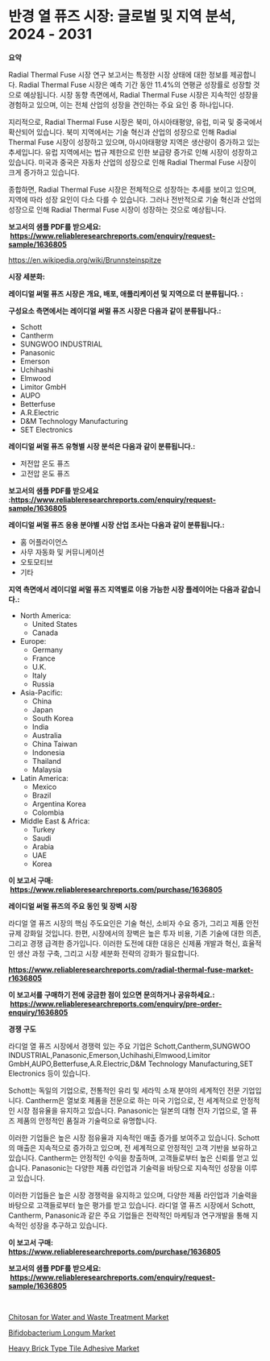 <p><h1>반경 열 퓨즈 시장: 글로벌 및 지역 분석, 2024 - 2031</h1></p><p><strong>요약</strong></p>
<p><p>Radial Thermal Fuse 시장 연구 보고서는 특정한 시장 상태에 대한 정보를 제공합니다. Radial Thermal Fuse 시장은 예측 기간 동안 11.4%의 연평균 성장률로 성장할 것으로 예상됩니다. 시장 동향 측면에서, Radial Thermal Fuse 시장은 지속적인 성장을 경험하고 있으며, 이는 전체 산업의 성장을 견인하는 주요 요인 중 하나입니다.</p><p>지리적으로, Radial Thermal Fuse 시장은 북미, 아시아태평양, 유럽, 미국 및 중국에서 확산되어 있습니다. 북미 지역에서는 기술 혁신과 산업의 성장으로 인해 Radial Thermal Fuse 시장이 성장하고 있으며, 아시아태평양 지역은 생산량이 증가하고 있는 추세입니다. 유럽 지역에서는 법규 제한으로 인한 보급량 증가로 인해 시장이 성장하고 있습니다. 미국과 중국은 자동차 산업의 성장으로 인해 Radial Thermal Fuse 시장이 크게 증가하고 있습니다.</p><p>종합하면, Radial Thermal Fuse 시장은 전체적으로 성장하는 추세를 보이고 있으며, 지역에 따라 성장 요인이 다소 다를 수 있습니다. 그러나 전반적으로 기술 혁신과 산업의 성장으로 인해 Radial Thermal Fuse 시장이 성장하는 것으로 예상됩니다.</p></p>
<p><strong>보고서의 샘플 PDF를 받으세요: &nbsp;<a href="https://www.reliableresearchreports.com/enquiry/request-sample/1636805">https://www.reliableresearchreports.com/enquiry/request-sample/1636805</a></strong></p>
<p><a href="https://en.wikipedia.org/wiki/Brunnsteinspitze">https://en.wikipedia.org/wiki/Brunnsteinspitze</a></p>
<p><strong>시장 세분화:</strong></p>
<p><strong> 레이디얼 써멀 퓨즈 시장은 개요, 배포, 애플리케이션 및 지역으로 더 분류됩니다. :</strong></p>
<p><strong>구성요소 측면에서는 레이디얼 써멀 퓨즈 시장은 다음과 같이 분류됩니다.:</strong></p>
<p><ul><li>Schott</li><li>Cantherm</li><li>SUNGWOO INDUSTRIAL</li><li>Panasonic</li><li>Emerson</li><li>Uchihashi</li><li>Elmwood</li><li>Limitor GmbH</li><li>AUPO</li><li>Betterfuse</li><li>A.R.Electric</li><li>D&M Technology Manufacturing</li><li>SET Electronics</li></ul></p>
<p><strong> 레이디얼 써멀 퓨즈 유형별 시장 분석은 다음과 같이 분류됩니다.:</strong></p>
<p><ul><li>저전압 온도 퓨즈</li><li>고전압 온도 퓨즈</li></ul></p>
<p><strong>보고서의 샘플 PDF를 받으세요 :<a href="https://www.reliableresearchreports.com/enquiry/request-sample/1636805">https://www.reliableresearchreports.com/enquiry/request-sample/1636805</a></strong></p>
<p><strong> 레이디얼 써멀 퓨즈 응용 분야별 시장 산업 조사는 다음과 같이 분류됩니다.:</strong></p>
<p><ul><li>홈 어플라이언스</li><li>사무 자동화 및 커뮤니케이션</li><li>오토모티브</li><li>기타</li></ul></p>
<p><strong>지역 측면에서 레이디얼 써멀 퓨즈 지역별로 이용 가능한 시장 플레이어는 다음과 같습니다.:</strong></p>
<p><ul>
    <li>
        North America:
        <ul>
            <li>United States</li>
            <li>Canada</li>
        </ul>
    </li>
    <li>
        Europe:
        <ul>
            <li>Germany</li>
            <li>France</li>
            <li>U.K.</li>
            <li>Italy</li>
            <li>Russia</li>
        </ul>
    </li>
    <li>
        Asia-Pacific:
        <ul>
            <li>China</li>
            <li>Japan</li>
            <li>South Korea</li>
            <li>India</li>
            <li>Australia</li>
            <li>China Taiwan</li>
            <li>Indonesia</li>
            <li>Thailand</li>
            <li>Malaysia</li>
        </ul>
    </li>
    <li>
        Latin America:
        <ul>
            <li>Mexico</li>
            <li>Brazil</li>
            <li>Argentina Korea</li>
            <li>Colombia</li>
        </ul>
    </li>
    <li>
        Middle East & Africa:
        <ul>
            <li>Turkey</li>
            <li>Saudi</li>
            <li>Arabia</li>
            <li>UAE</li>
            <li>Korea</li>
        </ul>
    </li>
    </ul></p>
<p><strong>이 보고서 구매: &nbsp;<a href="https://www.reliableresearchreports.com/purchase/1636805">https://www.reliableresearchreports.com/purchase/1636805</a></strong></p>
<p><strong>레이디얼 써멀 퓨즈의 주요 동인 및 장벽 시장</strong></p>
<p><p>라디얼 열 퓨즈 시장의 핵심 주도요인은 기술 혁신, 소비자 수요 증가, 그리고 제품 안전 규제 강화일 것입니다. 한편, 시장에서의 장벽은 높은 투자 비용, 기존 기술에 대한 의존, 그리고 경쟁 급격한 증가입니다. 이러한 도전에 대한 대응은 신제품 개발과 혁신, 효율적인 생산 과정 구축, 그리고 시장 세분화 전략의 강화가 필요합니다.</p></p>
<p><strong><a href="https://www.reliableresearchreports.com/radial-thermal-fuse-market-r1636805">https://www.reliableresearchreports.com/radial-thermal-fuse-market-r1636805</a></strong></p>
<p><strong>이 보고서를 구매하기 전에 궁금한 점이 있으면 문의하거나 공유하세요.: &nbsp;<a href="https://www.reliableresearchreports.com/enquiry/pre-order-enquiry/1636805">https://www.reliableresearchreports.com/enquiry/pre-order-enquiry/1636805</a></strong></p>
<p><strong>경쟁 구도</strong></p>
<p><p>라디얼 열 퓨즈 시장에서 경쟁력 있는 주요 기업은 Schott,Cantherm,SUNGWOO INDUSTRIAL,Panasonic,Emerson,Uchihashi,Elmwood,Limitor GmbH,AUPO,Betterfuse,A.R.Electric,D&M Technology Manufacturing,SET Electronics 등이 있습니다. </p><p>Schott는 독일의 기업으로, 전통적인 유리 및 세라믹 소재 분야의 세계적인 전문 기업입니다. Cantherm은 열보호 제품을 전문으로 하는 미국 기업으로, 전 세계적으로 안정적인 시장 점유율을 유지하고 있습니다. Panasonic는 일본의 대형 전자 기업으로, 열 퓨즈 제품의 안정적인 품질과 기술력으로 유명합니다.</p><p>이러한 기업들은 높은 시장 점유율과 지속적인 매출 증가를 보여주고 있습니다. Schott의 매출은 지속적으로 증가하고 있으며, 전 세계적으로 안정적인 고객 기반을 보유하고 있습니다. Cantherm는 안정적인 수익을 창출하며, 고객들로부터 높은 신뢰를 얻고 있습니다. Panasonic는 다양한 제품 라인업과 기술력을 바탕으로 지속적인 성장을 이루고 있습니다.</p><p>이러한 기업들은 높은 시장 경쟁력을 유지하고 있으며, 다양한 제품 라인업과 기술력을 바탕으로 고객들로부터 높은 평가를 받고 있습니다. 라디얼 열 퓨즈 시장에서 Schott, Cantherm, Panasonic과 같은 주요 기업들은 전략적인 마케팅과 연구개발을 통해 지속적인 성장을 추구하고 있습니다.</p></p>
<p><strong>이 보고서 구매: &nbsp; <a href="https://www.reliableresearchreports.com/purchase/1636805">https://www.reliableresearchreports.com/purchase/1636805</a></strong></p>
<p><strong>보고서의 샘플 PDF를 받으세요: &nbsp;<a href="https://www.reliableresearchreports.com/enquiry/request-sample/1636805">https://www.reliableresearchreports.com/enquiry/request-sample/1636805</a></strong><strong></strong></p>
<p>&nbsp;</p>
<p><p><a href="https://github.com/HowardDelgaXXfnf/Market-Research-Report-List-1/blob/main/chitosan-for-water-and-waste-treatment-market.md">Chitosan for Water and Waste Treatment Market</a></p><p><a href="https://issuu.com/reportprime-2/docs/bifidobacterium-longum-market-size-2030.pptx">Bifidobacterium Longum Market</a></p><p><a href="https://github.com/hxuqpfvq95/Market-Research-Report-List-1/blob/main/heavy-brick-type-tile-adhesive-market.md">Heavy Brick Type Tile Adhesive Market</a></p></p>